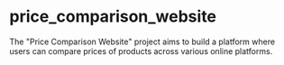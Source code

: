 # price_comparison_website
The "Price Comparison Website" project aims to build a platform where users can compare prices of products across various online platforms. 
